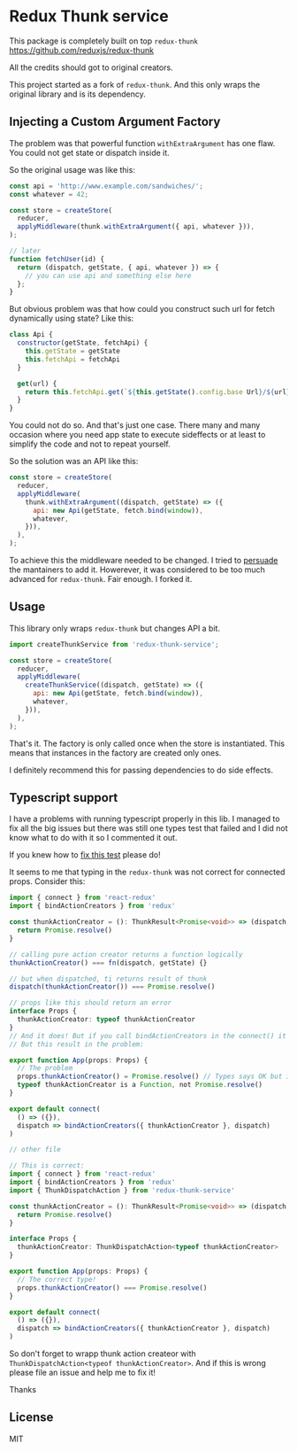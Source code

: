 # Redux Thunk service

This package is completely built on top `redux-thunk`
https://github.com/reduxjs/redux-thunk

All the credits should got to original creators.

This project started as a fork of `redux-thunk`. And this only wraps the
original library and is its dependency.

## Injecting a Custom Argument Factory

The problem was that powerful function `withExtraArgument` has one flaw. You
could not get state or dispatch inside it.

So the original usage was like this:

```js
const api = 'http://www.example.com/sandwiches/';
const whatever = 42;

const store = createStore(
  reducer,
  applyMiddleware(thunk.withExtraArgument({ api, whatever })),
);

// later
function fetchUser(id) {
  return (dispatch, getState, { api, whatever }) => {
    // you can use api and something else here
  };
}
```

But obvious problem was that how could you construct such url for fetch
dynamically using state? Like this:

```js
class Api {
  constructor(getState, fetchApi) {
    this.getState = getState
    this.fetchApi = fetchApi
  }

  get(url) {
    return this.fetchApi.get(`${this.getState().config.base Url}/${url}`)
  }
}
```

You could not do so. And that's just one case. There many and many occasion
where you need app state to execute sideffects or at least to simplify the code
and not to repeat yourself.

So the solution was an API like this:

```js
const store = createStore(
  reducer,
  applyMiddleware(
    thunk.withExtraArgument((dispatch, getState) => ({
      api: new Api(getState, fetch.bind(window)),
      whatever,
    })),
  ),
);
```

To achieve this the middleware needed to be changed. I tried to
[persuade](https://github.com/reduxjs/redux-thunk/issues/277) the mantainers to
add it. Howerever, it was considered to be too much advanced for `redux-thunk`.
Fair enough. I forked it.

## Usage

This library only wraps `redux-thunk` but changes API a bit.

```js
import createThunkService from 'redux-thunk-service';

const store = createStore(
  reducer,
  applyMiddleware(
    createThunkService((dispatch, getState) => ({
      api: new Api(getState, fetch.bind(window)),
      whatever,
    })),
  ),
);
```

That's it. The factory is only called once when the store is instantiated. This
means that instances in the factory are created only ones.

I definitely recommend this for passing dependencies to do side effects.

## Typescript support

I have a problems with running typescript properly in this lib. I managed to fix
all the big issues but there was still one types test that failed and I did not
know what to do with it so I commented it out.

If you knew how to [fix this test](./test/typescript.ts#L164) please do!

It seems to me that typing in the `redux-thunk` was not correct for connected
props. Consider this:

```ts
import { connect } from 'react-redux'
import { bindActionCreators } from 'redux'

const thunkActionCreator = (): ThunkResult<Promise<void>> => (dispatch, getState) => {
  return Promise.resolve()
}

// calling pure action creator returns a function logically
thunkActionCreator() === fn(dispatch, getState) {}

// but when dispatched, ti returns result of thunk
dispatch(thunkActionCreator()) === Promise.resolve()

// props like this should return an error
interface Props {
  thunkActionCreator: typeof thunkActionCreator
}
// And it does! But if you call bindActionCreators in the connect() it "unpacked" the action creators.
// But this result in the problem:

export function App(props: Props) {
  // The problem
  props.thunkActionCreator() = Promise.resolve() // Types says OK but it is wrong!! Why? Because:
  typeof thunkActionCreator is a Function, not Promise.resolve()
}

export default connect(
  () => ({}),
  dispatch => bindActionCreators({ thunkActionCreator }, dispatch)
)

// other file

// This is correct:
import { connect } from 'react-redux'
import { bindActionCreators } from 'redux'
import { ThunkDispatchAction } from 'redux-thunk-service'

const thunkActionCreator = (): ThunkResult<Promise<void>> => (dispatch, getState) => {
  return Promise.resolve()
}

interface Props {
  thunkActionCreator: ThunkDispatchAction<typeof thunkActionCreator>
}

export function App(props: Props) {
  // The correct type!
  props.thunkActionCreator() === Promise.resolve()
}

export default connect(
  () => ({}),
  dispatch => bindActionCreators({ thunkActionCreator }, dispatch)
)
```

So don't forget to wrapp thunk action createor with
`ThunkDispatchAction<typeof thunkActionCreator>`. And if this is wrong please
file an issue and help me to fix it!

Thanks

## License

MIT
